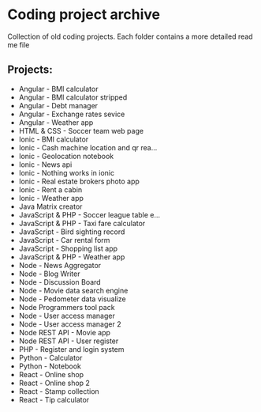 # Coding project archive

Collection of old coding projects. Each folder contains a more detailed read me file

## Projects:
* Angular - BMI calculator
* Angular - BMI calculator stripped
* Angular - Debt manager
* Angular - Exchange rates sevice
* Angular - Weather app
* HTML & CSS - Soccer team web page
* lonic - BMI calculator
* lonic - Cash machine location and qr rea...
* lonic - Geolocation notebook
* lonic - News api
* lonic - Nothing works in ionic
* lonic - Real estate brokers photo app
* lonic - Rent a cabin
* lonic - Weather app
* Java Matrix creator
* JavaScript & PHP - Soccer league table e...
* JavaScript & PHP - Taxi fare calculator
* JavaScript - Bird sighting record
* JavaScript - Car rental form
* JavaScript - Shopping list app
* JavaScript & PHP - Weather app
* Node - News Aggregator
* Node - Blog Writer
* Node - Discussion Board
* Node - Movie data search engine
* Node - Pedometer data visualize
* Node Programmers tool pack
* Node - User access manager
* Node - User access manager 2
* Node REST API - Movie app
* Node REST API - User register
* PHP - Register and login system
* Python - Calculator
* Python - Notebook
* React - Online shop
* React - Online shop 2
* React - Stamp collection
* React - Tip calculator
